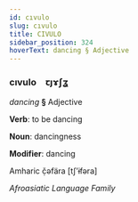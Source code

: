 ```yaml
---
id: cıvulo
slug: cıvulo
title: CIVULO
sidebar_position: 324
hoverText: dancing § Adjective
---
```


### cıvulo&emsp;<span kind="abugida">ꞇȷɤʃʓ</span>

*dancing* **§** Adjective

**Verb**: to be dancing

**Noun**: dancingness

**Modifier**: dancing

Amharic č̣əfära [tʃʼɨfəra]

*Afroasiatic Language Family*